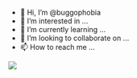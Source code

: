 - 👋 Hi, I’m @buggophobia
- 👀 I’m interested in ...
- 🌱 I’m currently learning ...
- 💞️ I’m looking to collaborate on ...
- 📫 How to reach me ...

<!---
buggophobia/buggophobia is a ✨ special ✨ repository because its `README.md` (this file) appears on your GitHub profile.
You can click the Preview link to take a look at your changes.
--->
<img align="left" src="https://visitor-badge.laobi.icu/badge?page_id=buggophobia.buggophobia" />
